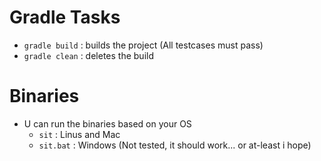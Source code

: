 # Gradle Tasks
- `gradle build` : builds the project (All testcases must pass)
- `gradle clean` : deletes the build

# Binaries
- U can run the binaries based on your OS 
  - `sit` : Linus and Mac
  - `sit.bat` : Windows (Not tested, it should work... or at-least i hope)